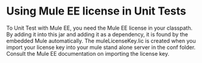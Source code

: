 Using Mule EE license in Unit Tests
============

To Unit Test with Mule EE, you need the Mule EE license in your classpath. By adding it into this jar and adding it as
a dependency, it is found by the embedded Mule automatically. The muleLicenseKey.lic is created when you import your
license key into your mule stand alone server in the conf folder. Consult the Mule EE documentation on importing the
license key.